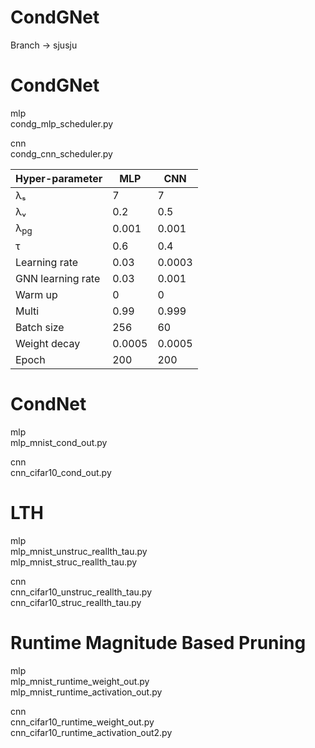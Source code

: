 # CondGNet
Branch -> sjusju

# CondGNet
mlp  
condg_mlp_scheduler.py 

cnn  
condg_cnn_scheduler.py
  

  
| Hyper-parameter    | MLP     | CNN     |
|--------------------|---------|---------|
| λₛ                 | 7       | 7       |
| λᵥ                 | 0.2     | 0.5     |
| λ<sub>pg</sub>                | 0.001   | 0.001   |
| τ                  | 0.6     | 0.4     |
| Learning rate      | 0.03    | 0.0003  |
| GNN learning rate  | 0.03    | 0.001   |
| Warm up            | 0       | 0       |
| Multi              | 0.99    | 0.999   |
| Batch size         | 256     | 60      |
| Weight decay       | 0.0005  | 0.0005  |
| Epoch              | 200     | 200     |

# CondNet
mlp  
mlp_mnist_cond_out.py 

cnn  
cnn_cifar10_cond_out.py

# LTH
mlp  
mlp_mnist_unstruc_reallth_tau.py    
mlp_mnist_struc_reallth_tau.py

cnn  
cnn_cifar10_unstruc_reallth_tau.py    
cnn_cifar10_struc_reallth_tau.py

# Runtime Magnitude Based Pruning
mlp  
mlp_mnist_runtime_weight_out.py     
mlp_mnist_runtime_activation_out.py

cnn  
cnn_cifar10_runtime_weight_out.py     
cnn_cifar10_runtime_activation_out2.py